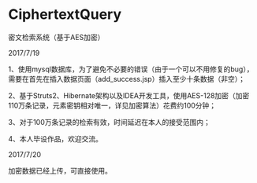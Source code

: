 # CiphertextQuery
密文检索系统（基于AES加密）

2017/7/19

1、使用mysql数据库，为了避免不必要的错误（由于一个可以不用修复的bug），需要在首先在插入数据页面（add_success.jsp）插入至少十条数据（非空）；

2、基于Struts2、Hibernate架构以及IDEA开发工具，使用AES-128加密（加密110万条记录，元素密钥相对唯一，详见加密算法）花费约100分钟；

3、对于100万条记录的检索有效，时间延迟在本人的接受范围内；

4、本人毕设作品，欢迎交流。


2017/7/20

加密数据已经上传，可直接使用。





